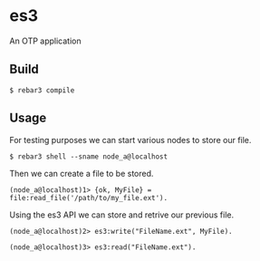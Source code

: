 es3
=====

An OTP application

Build
-----

    $ rebar3 compile

Usage
-----

For testing purposes we can start various nodes to store
our file.

    $ rebar3 shell --sname node_a@localhost

Then we can create a file to be stored.

    (node_a@localhost)1> {ok, MyFile} = file:read_file('/path/to/my_file.ext').

Using the es3 API we can store and retrive our previous file.

    (node_a@localhost)2> es3:write("FileName.ext", MyFile).

    (node_a@localhost)3> es3:read("FileName.ext").
